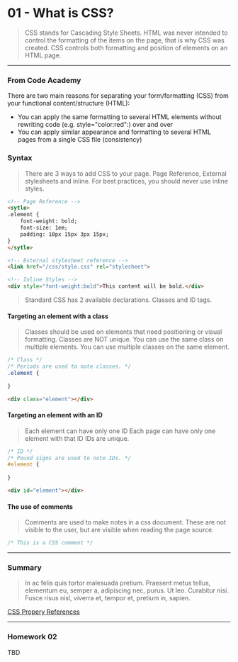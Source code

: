 01 - What is CSS?
===============

> CSS stands for Cascading Style Sheets. HTML was never intended to control the formatting of the items on the page, that is why CSS was created. CSS controls both formatting and position of elements on an HTML page.

***

### From Code Academy

There are two main reasons for separating your form/formatting (CSS) from your functional content/structure (HTML):

- You can apply the same formatting to several HTML elements without rewriting code (e.g. style="color:red":) over and over
- You can apply similar appearance and formatting to several HTML pages from a single CSS file (consistency)




### Syntax
> There are 3 ways to add CSS to your page. Page Reference, External stylesheets and inline. For best practices, you should never use inline styles.  

```html
<!-- Page Reference -->
<sytle>
.element {
    font-weight: bold;
    font-size: 1em;
    padding: 10px 15px 3px 15px;
}
</sytle>

<!-- External stylesheet reference -->
<link href="/css/style.css" rel="stylesheet">

<!-- Inline Styles -->
<div style="font-weight:bold">This content will be bold.</div>
```
> Standard CSS has 2 available declarations. Classes and ID tags. 

#### Targeting an element with a class
> Classes should be used on elements that need positioning or visual formatting. Classes are NOT unique.
> You can use the same class on multiple elements.
> You can use multiple classes on the same element.

```css
/* Class */
/* Periods are used to note classes. */
.element {
    
}
```

```html
<div class="element"></div>
```

#### Targeting an element with an ID
> Each element can have only one ID
> Each page can have only one element with that ID
> IDs are unique.

```css
/* ID */
/* Pound signs are used to note IDs. */
#element {
    
}
```

```html
<div id="element"></div>
```

#### The use of comments
> Comments are used to make notes in a css document. These are not visible to the user, but are visible when reading the page source. 

```css
/* This is a CSS comment */
```

***

### Summary
> In ac felis quis tortor malesuada pretium. Praesent metus tellus, elementum eu, semper a, adipiscing nec, purus. Ut leo. Curabitur nisi. Fusce risus nisl, viverra et, tempor et, pretium in, sapien.

[CSS Propery References](http://www.w3schools.com/css/css_intro.asp)

***

### Homework 02 

TBD